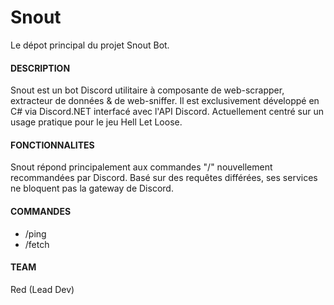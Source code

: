 # Snout
Le dépot principal du projet Snout Bot.

#### DESCRIPTION 
Snout est un bot Discord utilitaire à composante de web-scrapper, extracteur de données & de web-sniffer. Il est exclusivement développé en C# via Discord.NET interfacé avec l'API Discord. 
Actuellement centré sur un usage pratique pour le jeu Hell Let Loose.

#### FONCTIONNALITES
Snout répond principalement aux commandes "/" nouvellement recommandées par Discord.
Basé sur des requêtes différées, ses services ne bloquent pas la gateway de Discord.

#### COMMANDES
- /ping 
- /fetch

#### TEAM
Red (Lead Dev)

